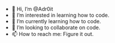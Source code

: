 - 👋 Hi, I’m @Adr0it
- 👀 I’m interested in learning how to code.
- 🌱 I’m currently learning how to code.
- 💞️ I’m looking to collaborate on code.
- 📫 How to reach me: Figure it out.

<!---
Adr0it/Adr0it is a ✨ special ✨ repository because its `README.md` (this file) appears on your GitHub profile.
You can click the Preview link to take a look at your changes.
--->
